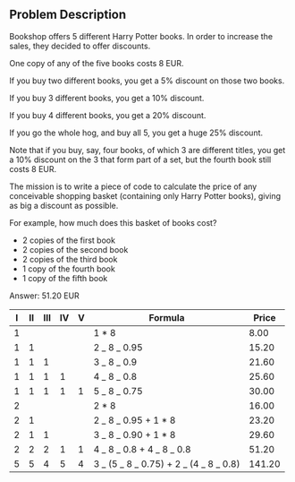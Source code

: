 ## Problem Description

Bookshop offers 5 different Harry Potter books. In order to increase the sales, they decided to offer discounts.

One copy of any of the five books costs 8 EUR.

If you buy two different books, you get a 5%
discount on those two books.

If you buy 3 different books, you get a 10% discount.

If you buy 4 different books, you get a 20% discount.

If you go the whole hog, and buy all 5, you get a huge 25%
discount.

Note that if you buy, say, four books, of which 3 are
different titles, you get a 10% discount on the 3 that
form part of a set, but the fourth book still costs 8 EUR.

The mission is to write a piece of code to calculate the
price of any conceivable shopping basket (containing only
Harry Potter books), giving as big a discount as possible.

For example, how much does this basket of books cost?

- 2 copies of the first book
- 2 copies of the second book
- 2 copies of the third book
- 1 copy of the fourth book
- 1 copy of the fifth book

Answer: 51.20 EUR

| I   | II  | III | IV  | V   | Formula                                | Price  |
| --- | --- | --- | --- | --- | -------------------------------------- | ------ |
| 1   |     |     |     |     | 1 \* 8                                 | 8.00   |
| 1   | 1   |     |     |     | 2 _ 8 _ 0.95                           | 15.20  |
| 1   | 1   | 1   |     |     | 3 _ 8 _ 0.9                            | 21.60  |
| 1   | 1   | 1   | 1   |     | 4 _ 8 _ 0.8                            | 25.60  |
| 1   | 1   | 1   | 1   | 1   | 5 _ 8 _ 0.75                           | 30.00  |
| 2   |     |     |     |     | 2 \* 8                                 | 16.00  |
| 2   | 1   |     |     |     | 2 _ 8 _ 0.95 + 1 \* 8                  | 23.20  |
| 2   | 1   | 1   |     |     | 3 _ 8 _ 0.90 + 1 \* 8                  | 29.60  |
| 2   | 2   | 2   | 1   | 1   | 4 _ 8 _ 0.8 + 4 _ 8 _ 0.8              | 51.20  |
| 5   | 5   | 4   | 5   | 4   | 3 _ (5 _ 8 _ 0.75) + 2 _ (4 _ 8 _ 0.8) | 141.20 |
